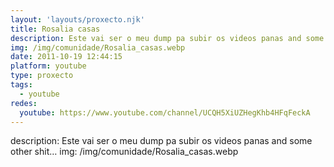 ```yaml
---
layout: 'layouts/proxecto.njk'
title: Rosalia casas
description: Este vai ser o meu dump pa subir os videos panas and some other shit…
img: /img/comunidade/Rosalia_casas.webp
date: 2011-10-19 12:44:15
platform: youtube
type: proxecto
tags:
  - youtube
redes:
  youtube: https://www.youtube.com/channel/UCQH5XiUZHegKhb4HFqFeckA
---
```

description: Este vai ser o meu dump pa subir os videos panas and some other shit…
img: /img/comunidade/Rosalia_casas.webp
